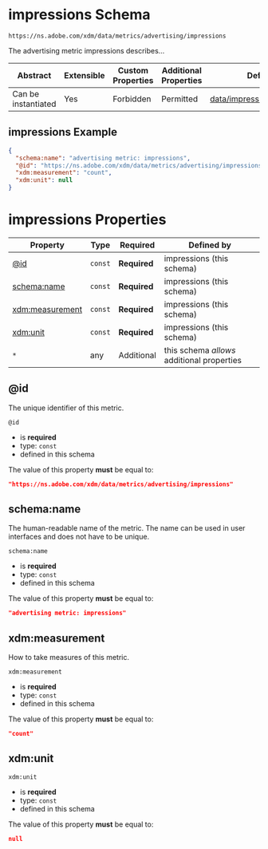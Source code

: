
# impressions Schema

```
https://ns.adobe.com/xdm/data/metrics/advertising/impressions
```

The advertising metric impressions describes…

| Abstract | Extensible | Custom Properties | Additional Properties | Defined In |
|----------|------------|-------------------|-----------------------|------------|
| Can be instantiated | Yes | Forbidden | Permitted | [data/impressions.schema.json](data/impressions.schema.json) |

## impressions Example
```json
{
  "schema:name": "advertising metric: impressions",
  "@id": "https://ns.adobe.com/xdm/data/metrics/advertising/impressions",
  "xdm:measurement": "count",
  "xdm:unit": null
}
```

# impressions Properties

| Property | Type | Required | Defined by |
|----------|------|----------|------------|
| [@id](#@id) | `const` | **Required** | impressions (this schema) |
| [schema:name](#schemaname) | `const` | **Required** | impressions (this schema) |
| [xdm:measurement](#xdmmeasurement) | `const` | **Required** | impressions (this schema) |
| [xdm:unit](#xdmunit) | `const` | **Required** | impressions (this schema) |
| `*` | any | Additional | this schema *allows* additional properties |

## @id

The unique identifier of this metric.

`@id`
* is **required**
* type: `const`
* defined in this schema

The value of this property **must** be equal to:

```json
"https://ns.adobe.com/xdm/data/metrics/advertising/impressions"
```





## schema:name

The human-readable name of the metric. The name can be used in user interfaces and does not have to be unique.

`schema:name`
* is **required**
* type: `const`
* defined in this schema

The value of this property **must** be equal to:

```json
"advertising metric: impressions"
```





## xdm:measurement

How to take measures of this metric.

`xdm:measurement`
* is **required**
* type: `const`
* defined in this schema

The value of this property **must** be equal to:

```json
"count"
```





## xdm:unit


`xdm:unit`
* is **required**
* type: `const`
* defined in this schema

The value of this property **must** be equal to:

```json
null
```




